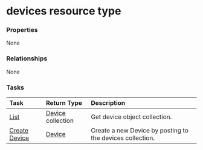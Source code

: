 # devices resource type



### Properties
None

### Relationships
None


### Tasks

| Task		   | Return Type	|Description|
|:---------------|:--------|:----------|
|[List](../api/device_list.md) | [Device](device.md) collection |Get device object collection. |
|[Create Device](../api/device_post_devices.md) |[Device](device.md)| Create a new Device by posting to the devices collection.|

<!-- uuid: 57e02da2-b862-4b2f-836a-c2a183fcf46b
2015-10-21 09:49:44 UTC -->
<!-- {
  "type": "#page.annotation",
  "description": "devices resource",
  "keywords": "",
  "section": "documentation",
  "tocPath": ""
}-->
